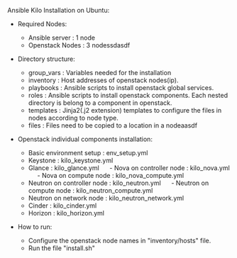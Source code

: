 Ansible Kilo Installation on Ubuntu:

- Required Nodes:
    - Ansible server  : 1 node
    - Openstack Nodes : 3 nodessdasdf
    
- Directory structure:
    - group_vars  : Variables needed for the installation
    - inventory   : Host addresses of openstack nodes(ip).
    - playbooks   : Ansible scripts to install openstack global services.
    - roles       : Ansible scripts to install openstack components. Each nested directory is belong to a component in openstack.
    - templates   : Jinja2(.j2 extension) templates to configure the files in nodes according to node type.
    - files       : Files need to be copied to a location in a nodeaasdf
    
 - Openstack individual components installation:
      - Basic environment setup     : env_setup.yml
      - Keystone                    : kilo_keystone.yml
      - Glance                      : kilo_glance.yml
      - Nova on controller node     : kilo_nova.yml
      - Nova on compute node        : kilo_nova_compute.yml
      - Neutron on controller node  : kilo_neutron.yml
      - Neutron on compute node     : kilo_neutron_compute.yml
      - Neutron on network node     : kilo_neutron_network.yml
      - Cinder                      : kilo_cinder.yml
      - Horizon                     : kilo_horizon.yml
         
 - How to run:
      - Configure the openstack node names in "inventory/hosts" file.
      - Run the file "install.sh"
      



